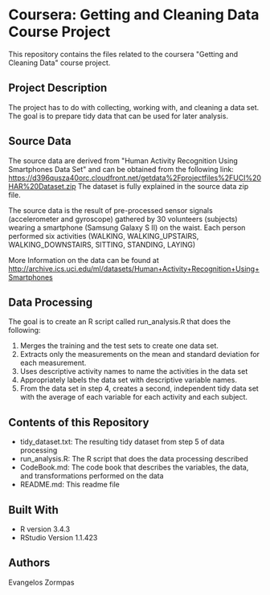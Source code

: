 # Coursera: Getting and Cleaning Data Course Project

This repository contains the files related to the coursera "Getting and Cleaning Data" course project.

## Project Description 

The project has to do with collecting, working with, and cleaning a data set. 
The goal is to prepare tidy data that can be used for later analysis.

## Source Data

The source data are derived from  "Human Activity Recognition Using Smartphones Data Set" and can be obtained from the following link: 
https://d396qusza40orc.cloudfront.net/getdata%2Fprojectfiles%2FUCI%20HAR%20Dataset.zip
The dataset is fully explained in the source data zip file.  

The source data is the result of pre-processed sensor signals (accelerometer and gyroscope) gathered by 30 volunteers (subjects) wearing a smartphone (Samsung Galaxy S II) on the waist. Each person performed six activities (WALKING, WALKING_UPSTAIRS, WALKING_DOWNSTAIRS, SITTING, STANDING, LAYING)

More Information on the data can be found at 
http://archive.ics.uci.edu/ml/datasets/Human+Activity+Recognition+Using+Smartphones


## Data Processing

The goal is to create an R script called run_analysis.R that does the following:

1. Merges the training and the test sets to create one data set.
2. Extracts only the measurements on the mean and standard deviation for each measurement.
3. Uses descriptive activity names to name the activities in the data set
4. Appropriately labels the data set with descriptive variable names.
5. From the data set in step 4, creates a second, independent tidy data set with the average of each variable for each activity and each subject.

## Contents of this Repository

* tidy_dataset.txt:  The resulting tidy dataset from step 5 of data processing
* run_analysis.R: The R script that does the data processing described
* CodeBook.md: The code book that describes the variables, the data, and transformations performed on the data
* README.md: This readme file

## Built With

* R version 3.4.3
* RStudio Version 1.1.423

## Authors

Evangelos Zormpas

